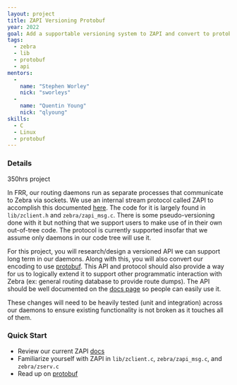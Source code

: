 ```yaml
---
layout: project
title: ZAPI Versioning Protobuf
year: 2022
goal: Add a supportable versioning system to ZAPI and convert to protobuf
tags:
  - zebra
  - lib
  - protobuf
  - api
mentors:
  -
    name: "Stephen Worley"
    nick: "sworleys"
  -
    name: "Quentin Young"
    nick: "qlyoung"
skills:
  - C
  - Linux
  - protobuf
---
```


### Details
350hrs project

In FRR, our routing daemons run as separate processes that communicate to Zebra via sockets. We use an internal stream protocol called ZAPI to accomplish this documented [here](http://docs.frrouting.org/projects/dev-guide/en/latest/zebra.html#overview-of-the-zebra-protocol). The code for it is largely found in `lib/zclient.h` and `zebra/zapi_msg.c`. There is some pseudo-versioning done with it but nothing that we support users to make use of in their own out-of-tree code. The protocol is currently supported insofar that we assume only daemons in our code tree will use it.

For this project, you will research/design a versioned API we can support long term in our daemons. Along with this, you will also convert our encoding to use [protobuf](https://developers.google.com/protocol-buffers/). This API and protocol should also provide a way for us to logically extend it to support other programmatic interaction with Zebra (ex: general routing database to provide route dumps). The API should be well documented on the [docs page](http://docs.frrouting.org/projects/dev-guide/en/latest) so people can easily use it.

These changes will need to be heavily tested (unit and integration) across our daemons to ensure existing functionality is not broken as it touches all of them.

### Quick Start
  - Review our current ZAPI [docs](http://docs.frrouting.org/projects/dev-guide/en/latest/zebra.html#overview-of-the-zebra-protocol)
  - Familiarize yourself with ZAPI in `lib/zclient.c`, `zebra/zapi_msg.c`, and `zebra/zserv.c`
  - Read up on [protobuf](https://developers.google.com/protocol-buffers/)

